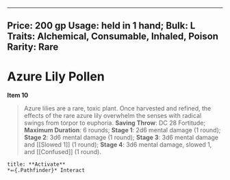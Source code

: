 
---
Price: 200 gp
Usage: held in 1 hand;
Bulk: L
Traits: Alchemical, Consumable, Inhaled, Poison
Rarity: Rare
---

# Azure Lily Pollen

**Item 10**

> Azure lilies are a rare, toxic plant. Once harvested and refined, the effects of the rare azure lily overwhelm the senses with radical swings from torpor to euphoria.
**Saving Throw**: DC 28 Fortitude;
**Maximum Duration**: 6 rounds;
**Stage 1**: 2d6 mental damage (1 round);
**Stage 2**: 3d6 mental damage (1 round);
**Stage 3**: 3d6 mental damage and [[Slowed 1]] (1 round);
**Stage 4**: 3d6 mental damage, slowed 1, and [[Confused]] (1 round).

```ad-embed-ability
title: **Activate**
*⬻{.Pathfinder}* Interact 
```
